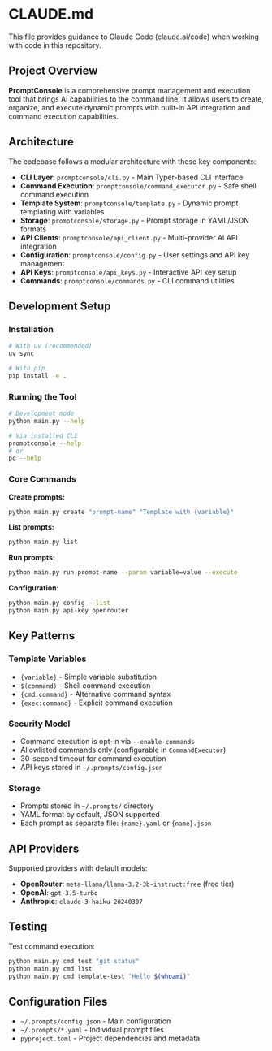 # CLAUDE.md

This file provides guidance to Claude Code (claude.ai/code) when working with code in this repository.

## Project Overview

**PromptConsole** is a comprehensive prompt management and execution tool that brings AI capabilities to the command line. It allows users to create, organize, and execute dynamic prompts with built-in API integration and command execution capabilities.

## Architecture

The codebase follows a modular architecture with these key components:

- **CLI Layer**: `promptconsole/cli.py` - Main Typer-based CLI interface
- **Command Execution**: `promptconsole/command_executor.py` - Safe shell command execution
- **Template System**: `promptconsole/template.py` - Dynamic prompt templating with variables
- **Storage**: `promptconsole/storage.py` - Prompt storage in YAML/JSON formats
- **API Clients**: `promptconsole/api_client.py` - Multi-provider AI API integration
- **Configuration**: `promptconsole/config.py` - User settings and API key management
- **API Keys**: `promptconsole/api_keys.py` - Interactive API key setup
- **Commands**: `promptconsole/commands.py` - CLI command utilities

## Development Setup

### Installation
```bash
# With uv (recommended)
uv sync

# With pip
pip install -e .
```

### Running the Tool
```bash
# Development mode
python main.py --help

# Via installed CLI
promptconsole --help
# or
pc --help
```

### Core Commands

**Create prompts:**
```bash
python main.py create "prompt-name" "Template with {variable}"
```

**List prompts:**
```bash
python main.py list
```

**Run prompts:**
```bash
python main.py run prompt-name --param variable=value --execute
```

**Configuration:**
```bash
python main.py config --list
python main.py api-key openrouter
```

## Key Patterns

### Template Variables
- `{variable}` - Simple variable substitution
- `$(command)` - Shell command execution
- `{cmd:command}` - Alternative command syntax
- `{exec:command}` - Explicit command execution

### Security Model
- Command execution is opt-in via `--enable-commands`
- Allowlisted commands only (configurable in `CommandExecutor`)
- 30-second timeout for command execution
- API keys stored in `~/.prompts/config.json`

### Storage
- Prompts stored in `~/.prompts/` directory
- YAML format by default, JSON supported
- Each prompt as separate file: `{name}.yaml` or `{name}.json`

## API Providers

Supported providers with default models:
- **OpenRouter**: `meta-llama/llama-3.2-3b-instruct:free` (free tier)
- **OpenAI**: `gpt-3.5-turbo`
- **Anthropic**: `claude-3-haiku-20240307`

## Testing

Test command execution:
```bash
python main.py cmd test "git status"
python main.py cmd list
python main.py cmd template-test "Hello $(whoami)"
```

## Configuration Files

- `~/.prompts/config.json` - Main configuration
- `~/.prompts/*.yaml` - Individual prompt files
- `pyproject.toml` - Project dependencies and metadata